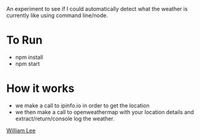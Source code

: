 An experiment to see if I could automatically detect what the weather is currently like using command line/node.

# To Run

- npm install
- npm start

# How it works

- we make a call to ipinfo.io in order to get the location
- we then make a call to openweathermap with your location details and extract/return/console log the weather.

[William Lee](http://william-lee.com)